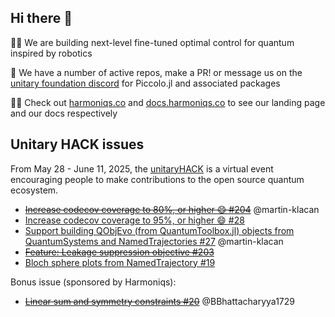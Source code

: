 ## Hi there 👋

🙋‍♀️ We are building next-level fine-tuned optimal control for quantum inspired by robotics

🌟 We have a number of active repos, make a PR! or message us on the [unitary foundation discord](http://discord.unitary.foundation/) for Piccolo.jl and associated packages

👩‍💻 Check out [harmoniqs.co](https://www.harmoniqs.co/) and [docs.harmoniqs.co](https://docs.harmoniqs.co) to see our landing page and our docs respectively


## Unitary HACK issues

From May 28 - June 11, 2025, the [unitaryHACK](https://unitaryhack.dev/) is a virtual event encouraging people to make contributions to the open source quantum ecosystem.

* [~~Increase codecov coverage to 80%, or higher 😄 #204~~](https://github.com/harmoniqs/QuantumCollocation.jl/issues/204) @martin-klacan
* [Increase codecov coverage to 95%, or higher 😄  #28](https://github.com/harmoniqs/PiccoloQuantumObjects.jl/issues/28)
* [Support building QObjEvo (from QuantumToolbox.jl) objects from QuantumSystems and NamedTrajectories #27](https://github.com/harmoniqs/PiccoloQuantumObjects.jl/issues/27) @martin-klacan
* [~~Feature: Leakage suppression objective #203~~](https://github.com/harmoniqs/QuantumCollocation.jl/issues/203)
* [Bloch sphere plots from NamedTrajectory #19](https://github.com/harmoniqs/PiccoloPlots.jl/issues/19)


Bonus issue (sponsored by Harmoniqs):
* [~~Linear sum and symmetry constraints #20~~](https://github.com/harmoniqs/DirectTrajOpt.jl/issues/20) @BBhattacharyya1729


